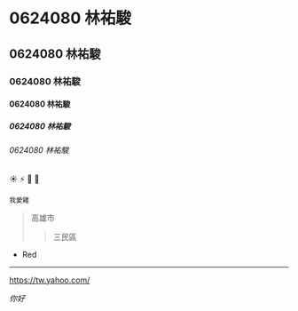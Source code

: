 # 0624080 林祐駿

## 0624080 林祐駿

### 0624080 林祐駿

#### 0624080 林祐駿

##### 0624080 林祐駿

###### 0624080 林祐駿

:sunny:
:zap:
:horse:
:cow2:

```我愛雞```

>高雄市
>>三民區

* Red

***

<https://tw.yahoo.com/>

*你好*

